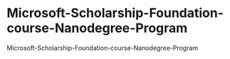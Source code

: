 # Microsoft-Scholarship-Foundation-course-Nanodegree-Program
Microsoft-Scholarship-Foundation-course-Nanodegree-Program

